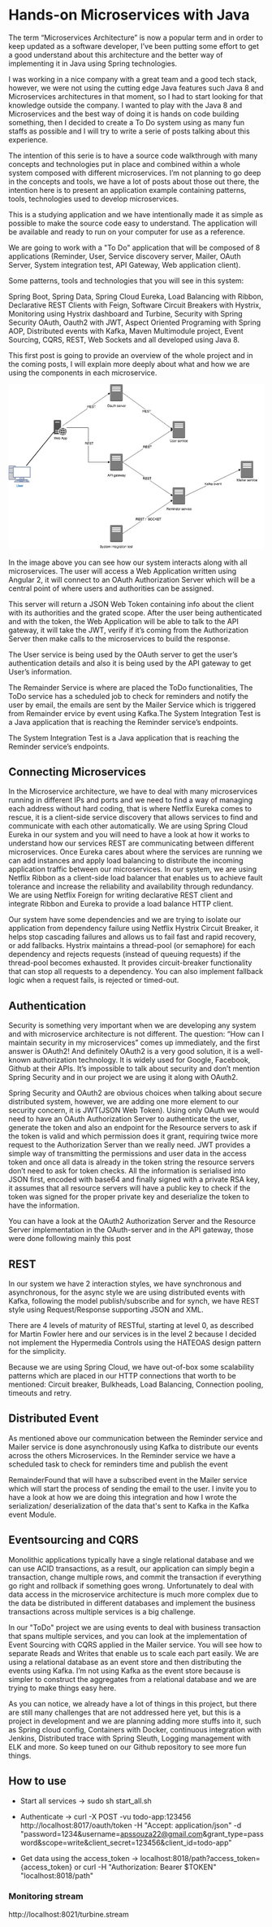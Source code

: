 # Hands-on Microservices with Java
 
The term “Microservices Architecture” is now a popular term and in order to keep updated as a software developer, I’ve been putting some effort to get a good understand about this architecture and the better way of implementing it in Java using Spring technologies.

I was working in a nice company with a great team and a good tech stack, however, we were not using the cutting edge Java features such Java 8 and Microservices architectures in that moment, so I had to start looking for that knowledge outside the company. I wanted to play with the Java 8 and Microservices and the best way of doing it is hands on code building something, then I decided to create a To Do system using as many fun staffs as possible and I will try to write a serie of posts talking about this experience.

The intention of this serie is to have a source code walkthrough with many concepts and technologies put in place and combined within a whole system composed with different microservices. I’m not planning to go deep in the concepts and tools, we have a lot of posts about those out there, the intention here is to present an application example containing patterns, tools, technologies used to develop microservices.

This is a studying application and we have intentionally made it as simple as possible to make the source code easy to understand. The application will be available and ready to run on your computer for use as a reference.

We are going to work with a "To Do" application that will be composed of 8 applications (Reminder, User, Service discovery server, Mailer, OAuth Server, System integration test, API Gateway, Web application client).

Some patterns, tools and technologies that you will see in this system:

Spring Boot, Spring Data, Spring Cloud Eureka, Load Balancing with Ribbon, Declarative REST Clients with Feign, Software Circuit Breakers with Hystrix, Monitoring using Hystrix dashboard and Turbine, Security with Spring Security OAuth, Oauth2 with JWT, Aspect Oriented Programing with Spring AOP, Distributed events with Kafka, Maven Multimodule project, Event Sourcing, CQRS, REST, Web Sockets and all developed using Java 8.

This first post is going to provide an overview of the whole project and in the coming posts, I will explain more deeply about what and how we are using the components in each microservice.

![Alt text](microservices-architecture.jpg?raw=true "microservices architecture")

In the image above you can see how our system interacts along with all microservices. The user will access a Web Application written using Angular 2, it will connect to an OAuth Authorization Server which will be a central point of where users and authorities can be assigned. 

This server will return a JSON Web Token containing info about the client with its authorities and the grated scope. After the user being authenticated and with the token, the Web Application will be able to talk to the API gateway, it will take the JWT, verify if it’s coming from the Authorization Server then make calls to the microservices to build the response.

The User service is being used by the OAuth server to get the user’s authentication details and also it is being used by the API gateway to get User’s information.

The Remainder Service is where are placed the ToDo functionalities, The ToDo service has a scheduled job to check for reminders and notify the user by email, the emails are sent by the Mailer Service which is triggered from Remainder ervice by event using Kafka.The System Integration Test is a Java application that is reaching the Reminder service’s endpoints.

The System Integration Test is a Java application that is reaching the Reminder service’s endpoints.

## Connecting Microservices
In the Microservice architecture, we have to deal with many microservices running in different IPs and ports and we need to find a way of managing each address without hard coding, that is where Netflix Eureka comes to rescue, it is a client-side service discovery that allows services to find and communicate with each other automatically. We are using Spring Cloud Eureka in our system and you will need to have a look at how it works to understand how our services REST are communicating between different microservices. Once Eureka cares about where the services are running we can add instances and apply load balancing to distribute the incoming application traffic between our microservices. In our system, we are using Netflix Ribbon as a client-side load balancer that enables us to achieve fault tolerance and increase the reliability and availability through redundancy. We are using Netflix Foreign for writing declarative REST client and integrate Ribbon and Eureka to provide a load balance HTTP client.

Our system have some dependencies and we are trying to isolate our application from dependency failure using Netflix Hystrix Circuit Breaker, it helps stop cascading failures and allows us to fail fast and rapid recovery, or add fallbacks. Hystrix maintains a thread-pool (or semaphore) for each dependency and rejects requests (instead of queuing requests) if the thread-pool becomes exhausted. It provides circuit-breaker functionality that can stop all requests to a dependency. You can also implement fallback logic when a request fails, is rejected or timed-out.

## Authentication
Security is something very important when we are developing any system and with microservice architecture is not different. The question: “How can I maintain security in my microservices” comes up immediately, and the first answer is OAuth2! And definitely OAuth2 is a very good solution, it is a well-known authorization technology. It is widely used for Google, Facebook, Github at their APIs. It’s impossible to talk about security and don’t mention Spring Security and in our project we are using it along with OAuth2.

Spring Security and OAuth2 are obvious choices when talking about secure distributed system, however, we are adding one more element to our security concern, it is JWT(JSON Web Token). Using only OAuth we would need to have an OAuth Authorization Server to authenticate the user, generate the token and also an endpoint for the Resource servers to ask if the token is valid and which permission does it grant, requiring twice more request to the Authorization Server than we really need. JWT provides a simple way of transmitting the permissions and user data in the access token and once all data is already in the token string the resource servers don’t need to ask for token checks. All the information is serialised into JSON first, encoded with base64 and finally signed with a private RSA key, it assumes that all resource servers will have a public key to check if the token was signed for the proper private key and deserialize the token to have the information.

You can have a look at the OAuth2 Authorization Server and the Resource Server implementation in the OAuth-server and in the API gateway, those were done following mainly this post 

## REST
In our system we have 2 interaction styles, we have synchronous and asynchronous, for the async style we are using distributed events with Kafka, following the model publish/subscribe and for synch, we have REST style using Request/Response supporting JSON and XML.

There are 4 levels of maturity of RESTful, starting at level 0, as described for Martin Fowler here and our services is in the level 2 because I decided not implement the Hypermedia Controls using the HATEOAS design pattern for the simplicity.

Because we are using Spring Cloud, we have out-of-box some scalability patterns which are placed in our HTTP connections that worth to be mentioned: Circuit breaker, Bulkheads, Load Balancing, Connection pooling, timeouts and retry. 
 
## Distributed Event
As mentioned above our communication between the Reminder service and Mailer service is done asynchronously using Kafka to distribute our events across the others Microservices. In the Reminder service we have a scheduled task to check for reminders time and publish the event 

RemainderFound that will have a subscribed event in the Mailer service which will start the process of sending the email to the user. I invite you to have a look at how we are doing this integration and how I wrote the serialization/ deserialization of the data that's sent to Kafka in the Kafka event Module.
 
## Eventsourcing and CQRS
Monolithic applications typically have a single relational database and we can use ACID transactions, as a result, our application can simply begin a transaction, change multiple rows, and commit the transaction if everything go right and rollback if something goes wrong. Unfortunately to deal with data access in the microservice architecture is much more complex due to the data be distributed in different databases and implement the business transactions across multiple services is a big challenge.

In our "ToDo" project we are using events to deal with business transaction that spans multiple services, and you can look at the implementation of Event Sourcing with CQRS applied in the Mailer service. You will see how to separate Reads and Writes that enable us to scale each part easily. We are using a relational database as an event store and then distributing the events using Kafka. I’m not using Kafka as the event store because is simpler to construct the aggregates from a relational database and we are trying to make things easy here.

As you can notice, we already have a lot of things in this project, but there are still many challenges that are not addressed here yet, but this is a project in development and we are planning adding more stuffs into it, such as Spring cloud config, Containers with Docker, continuous integration with Jenkins, Distributed trace with Spring Sleuth, Logging management with ELK and more. So keep tuned on our Github repository to see more fun things.


## How to use

* Start all services -> sudo sh start_all.sh  
* Authenticate -> curl -X POST -vu todo-app:123456 http://localhost:8017/oauth/token -H "Accept: application/json" -d "password=1234&username=apssouza22@gmail.com&grant_type=password&scope=write&client_secret=123456&client_id=todo-app"  

* Get data using the access_token -> localhost:8018/path?access_token={access_token} or curl -H "Authorization: Bearer $TOKEN" "localhost:8018/path"

### Monitoring stream				
http://localhost:8021/turbine.stream
